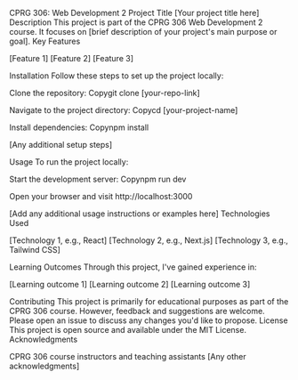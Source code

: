 CPRG 306: Web Development 2 
Project Title
[Your project title here]
Description
This project is part of the CPRG 306 Web Development 2 course. It focuses on [brief description of your project's main purpose or goal].
Key Features

[Feature 1]
[Feature 2]
[Feature 3]

Installation
Follow these steps to set up the project locally:

Clone the repository:
Copygit clone [your-repo-link]

Navigate to the project directory:
Copycd [your-project-name]

Install dependencies:
Copynpm install

[Any additional setup steps]

Usage
To run the project locally:

Start the development server:
Copynpm run dev

Open your browser and visit http://localhost:3000

[Add any additional usage instructions or examples here]
Technologies Used

[Technology 1, e.g., React]
[Technology 2, e.g., Next.js]
[Technology 3, e.g., Tailwind CSS]

Learning Outcomes
Through this project, I've gained experience in:

[Learning outcome 1]
[Learning outcome 2]
[Learning outcome 3]

Contributing
This project is primarily for educational purposes as part of the CPRG 306 course. However, feedback and suggestions are welcome. Please open an issue to discuss any changes you'd like to propose.
License
This project is open source and available under the MIT License.
Acknowledgments

CPRG 306 course instructors and teaching assistants
[Any other acknowledgments]